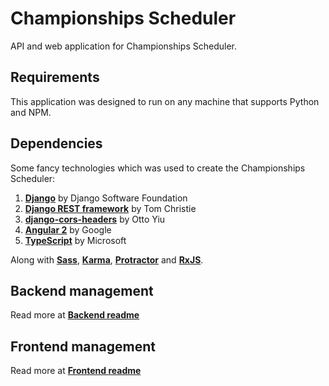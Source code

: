 # Championships Scheduler

API and web application for Championships Scheduler.

## Requirements

This application was designed to run on any machine that supports Python and NPM.

## Dependencies

Some fancy technologies which was used to create the Championships Scheduler:

1. [**Django**](https://github.com/django/django) by Django Software Foundation
2. [**Django REST framework**](https://github.com/tomchristie/django-rest-framework) by Tom Christie
3. [**django-cors-headers**](https://github.com/ottoyiu/django-cors-headers) by Otto Yiu
4. [**Angular 2**](https://github.com/angular/angular) by Google
5. [**TypeScript**](https://github.com/Microsoft/TypeScript) by Microsoft

Along with [**Sass**](https://github.com/sass/sass), [**Karma**](https://github.com/karma-runner/karma), [**Protractor**](https://github.com/angular/protractor) and [**RxJS**](https://github.com/Reactive-Extensions/RxJS).

## Backend management

Read more at [**Backend readme**](/championships-scheduler-backend/README.md)

## Frontend management

Read more at [**Frontend readme**](/championships-scheduler-frontend/README.md)

